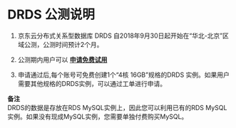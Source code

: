 # DRDS 公测说明
1. 京东云分布式关系型数据库 DRDS 自2018年9月30日起开始在“华北-北京”区域公测，公测时间预计2个月。
2. 公测期内用户可以 **[申请免费试用](http://answer.jd.com/jump/?shortCode=jVdLCmhKKbj\\&surveyId=1602518)**

3. 申请通过后,每个账号可免费创建1个“4核 16GB”规格的DRDS 实例。如果用户需要其他规格的DRDS实例，可以通过工单进行申请。

**备注** <br>
DRDS的数据是存放在RDS MySQL实例上，因此您可以利用已有的RDS MySQL实例。如果没有现成MySQL实例，您需要单独付费购买MySQL。
